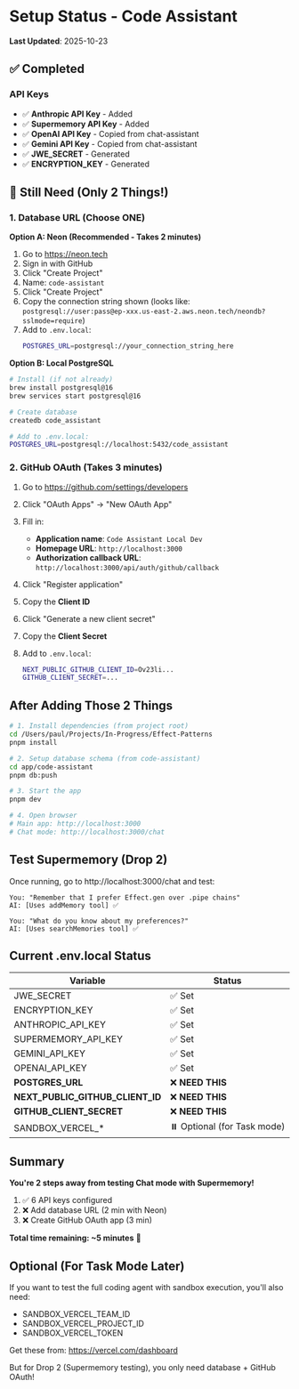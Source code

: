 # Setup Status - Code Assistant

**Last Updated**: 2025-10-23

## ✅ Completed

### API Keys
- ✅ **Anthropic API Key** - Added
- ✅ **Supermemory API Key** - Added
- ✅ **OpenAI API Key** - Copied from chat-assistant
- ✅ **Gemini API Key** - Copied from chat-assistant
- ✅ **JWE_SECRET** - Generated
- ✅ **ENCRYPTION_KEY** - Generated

## 🔲 Still Need (Only 2 Things!)

### 1. Database URL (Choose ONE)

**Option A: Neon (Recommended - Takes 2 minutes)**

1. Go to https://neon.tech
2. Sign in with GitHub
3. Click "Create Project"
4. Name: `code-assistant`
5. Click "Create Project"
6. Copy the connection string shown (looks like: `postgresql://user:pass@ep-xxx.us-east-2.aws.neon.tech/neondb?sslmode=require`)
7. Add to `.env.local`:
   ```bash
   POSTGRES_URL=postgresql://your_connection_string_here
   ```

**Option B: Local PostgreSQL**

```bash
# Install (if not already)
brew install postgresql@16
brew services start postgresql@16

# Create database
createdb code_assistant

# Add to .env.local:
POSTGRES_URL=postgresql://localhost:5432/code_assistant
```

### 2. GitHub OAuth (Takes 3 minutes)

1. Go to https://github.com/settings/developers
2. Click "OAuth Apps" → "New OAuth App"
3. Fill in:
   - **Application name**: `Code Assistant Local Dev`
   - **Homepage URL**: `http://localhost:3000`
   - **Authorization callback URL**: `http://localhost:3000/api/auth/github/callback`
4. Click "Register application"
5. Copy the **Client ID**
6. Click "Generate a new client secret"
7. Copy the **Client Secret**

8. Add to `.env.local`:
   ```bash
   NEXT_PUBLIC_GITHUB_CLIENT_ID=Ov23li...
   GITHUB_CLIENT_SECRET=...
   ```

## After Adding Those 2 Things

```bash
# 1. Install dependencies (from project root)
cd /Users/paul/Projects/In-Progress/Effect-Patterns
pnpm install

# 2. Setup database schema (from code-assistant)
cd app/code-assistant
pnpm db:push

# 3. Start the app
pnpm dev

# 4. Open browser
# Main app: http://localhost:3000
# Chat mode: http://localhost:3000/chat
```

## Test Supermemory (Drop 2)

Once running, go to http://localhost:3000/chat and test:

```
You: "Remember that I prefer Effect.gen over .pipe chains"
AI: [Uses addMemory tool] ✅

You: "What do you know about my preferences?"
AI: [Uses searchMemories tool] ✅
```

## Current .env.local Status

| Variable | Status |
|----------|--------|
| JWE_SECRET | ✅ Set |
| ENCRYPTION_KEY | ✅ Set |
| ANTHROPIC_API_KEY | ✅ Set |
| SUPERMEMORY_API_KEY | ✅ Set |
| GEMINI_API_KEY | ✅ Set |
| OPENAI_API_KEY | ✅ Set |
| **POSTGRES_URL** | ❌ **NEED THIS** |
| **NEXT_PUBLIC_GITHUB_CLIENT_ID** | ❌ **NEED THIS** |
| **GITHUB_CLIENT_SECRET** | ❌ **NEED THIS** |
| SANDBOX_VERCEL_* | ⏸️ Optional (for Task mode) |

## Summary

**You're 2 steps away from testing Chat mode with Supermemory!**

1. ✅ 6 API keys configured
2. ❌ Add database URL (2 min with Neon)
3. ❌ Create GitHub OAuth app (3 min)

**Total time remaining: ~5 minutes** 🚀

## Optional (For Task Mode Later)

If you want to test the full coding agent with sandbox execution, you'll also need:

- SANDBOX_VERCEL_TEAM_ID
- SANDBOX_VERCEL_PROJECT_ID
- SANDBOX_VERCEL_TOKEN

Get these from: https://vercel.com/dashboard

But for Drop 2 (Supermemory testing), you only need database + GitHub OAuth!
